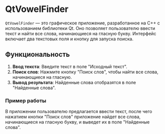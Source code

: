 # QtVowelFinder

`QtVowelFinder` — это графическое приложение, разработанное на C++ с использованием библиотеки Qt. Оно позволяет пользователю ввести текст и найти все слова, начинающиеся на гласную букву. Интерфейс включает два текстовых поля и кнопку для запуска поиска.

## Функциональность

1. **Ввод текста**: Введите текст в поле "Исходный текст".
2. **Поиск слов**: Нажмите кнопку "Поиск слов", чтобы найти все слова, начинающиеся на гласную.
3. **Вывод результата**: Найденные слова отобразятся в поле "Найденные слова".


### Пример работы

В приложении пользователю предлагается ввести текст, после чего нажатием кнопки "Поиск слов" приложение найдет все слова, начинающиеся на гласную букву, и выведет их в поле "Найденные слова".
